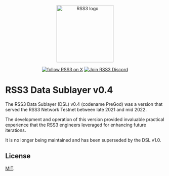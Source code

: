 <!-- markdownlint-disable -->
<p align="center">
  <a href="https://rss3.io" target="_blank" rel="noopener noreferrer">
    <!-- RSS3 White logo, used the hosting for an absolute link -->
    <img width="180" src="https://cdn.jsdelivr.net/gh/rss3-network/rss3-assets/logo.svg" alt="RSS3 logo">
  </a>
</p>
<p align="center">
  <a href="https://link.rss3.io/x"><img src="https://img.shields.io/twitter/follow/rss3_?color=%230072ff" alt="follow RSS3 on X"></a>
  <a href="https://link.rss3.io/discord"><img src="https://img.shields.io/badge/chat-discord-blue?style=flat&logo=discord&color=%230072ff" alt="Join RSS3 Discord"></a>
  <!-- add NPM and other badges when needed -->
</p>
<!-- markdownlint-enable -->

# RSS3 Data Sublayer v0.4

The RSS3 Data Sublayer (DSL) v0.4 (codename PreGod) was a version that served the RSS3 Network Testnet between late 2021 and mid 2022.

The development and operation of this version provided invaluable practical experience that the RSS3 engineers leveraged for enhancing future iterations.

It is no longer being maintained and has been superseded by the DSL v1.0.

## License

<!-- We use MIT as it's almost unrestricted. -->

[MIT](LICENSE).
